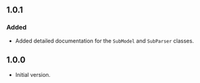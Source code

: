 ## 1.0.1
### Added
- Added detailed documentation for the `SubModel` and `SubParser` classes.

## 1.0.0

- Initial version.
